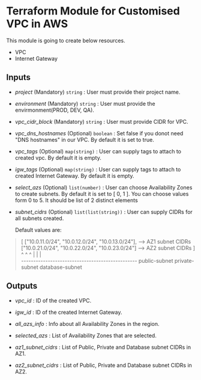 # Terraform Module for Customised VPC in AWS

This module is going to create below resources.

* VPC
* Internet Gateway


## Inputs

* *project* (Mandatory) `string` : User must provide their project name.

* *environment* (Mandatory) `string` : User must provide the envirmonment(PROD, DEV, QA).

* *vpc_cidr_block* (Mandatory) `string` : User must provide CIDR for VPC.

* *vpc_dns_hostnames* (Optional) `boolean` : Set false if you donot need "DNS hostnames" in our VPC. By default it is set to true.

* *vpc_tags* (Optional) `map(string)` : User can supply tags to attach to created vpc. By default it is empty.

* *igw_tags* (Optional) `map(string)` : User can supply tags to attach to created Internet Gateway. By default it is empty.

* *select_azs* (Optional) `list(number)` : User can choose Availability Zones to create subnets. By default it is set to [ 0, 1 ]. You can choose values form 0 to 5. It should be list of 2 distinct elements

* *subnet_cidrs* (Optional) `list(list(string))` : User can supply CIDRs for all subnets created.
    
    Default values are: 
    
>   [
        ["10.0.11.0/24", "10.0.12.0/24", "10.0.13.0/24"],   --> AZ1 subnet CIDRs
        ["10.0.21.0/24", "10.0.22.0/24", "10.0.23.0/24"]    --> AZ2 subnet CIDRs
    ]          ^               ^               ^
               |               |               |      
        ------------------------------------------------
         public-subnet   private-subnet   database-subnet



## Outputs

* *vpc_id* : ID of the created VPC.

* *igw_id* : ID of the created Internet Gateway.

* *all_azs_info* : Info about all Availability Zones in the region.

* *selected_azs* : List of Availability Zones that are selected.

* *az1_subnet_cidrs* : List of Public, Private and Database subnet CIDRs in AZ1.

* *az2_subnet_cidrs* : List of Public, Private and Database subnet CIDRs in AZ2.
